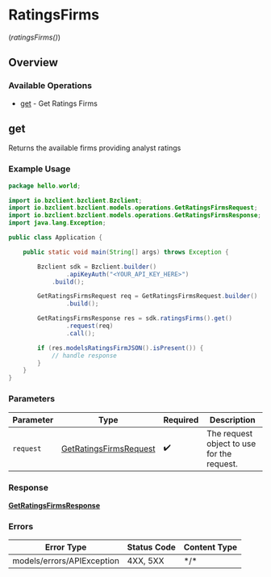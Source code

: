 # RatingsFirms
(*ratingsFirms()*)

## Overview

### Available Operations

* [get](#get) - Get Ratings Firms

## get

Returns the available firms providing analyst ratings

### Example Usage

```java
package hello.world;

import io.bzclient.bzclient.Bzclient;
import io.bzclient.bzclient.models.operations.GetRatingsFirmsRequest;
import io.bzclient.bzclient.models.operations.GetRatingsFirmsResponse;
import java.lang.Exception;

public class Application {

    public static void main(String[] args) throws Exception {

        Bzclient sdk = Bzclient.builder()
                .apiKeyAuth("<YOUR_API_KEY_HERE>")
            .build();

        GetRatingsFirmsRequest req = GetRatingsFirmsRequest.builder()
                .build();

        GetRatingsFirmsResponse res = sdk.ratingsFirms().get()
                .request(req)
                .call();

        if (res.modelsRatingsFirmJSON().isPresent()) {
            // handle response
        }
    }
}
```

### Parameters

| Parameter                                                                   | Type                                                                        | Required                                                                    | Description                                                                 |
| --------------------------------------------------------------------------- | --------------------------------------------------------------------------- | --------------------------------------------------------------------------- | --------------------------------------------------------------------------- |
| `request`                                                                   | [GetRatingsFirmsRequest](../../models/operations/GetRatingsFirmsRequest.md) | :heavy_check_mark:                                                          | The request object to use for the request.                                  |

### Response

**[GetRatingsFirmsResponse](../../models/operations/GetRatingsFirmsResponse.md)**

### Errors

| Error Type                 | Status Code                | Content Type               |
| -------------------------- | -------------------------- | -------------------------- |
| models/errors/APIException | 4XX, 5XX                   | \*/\*                      |